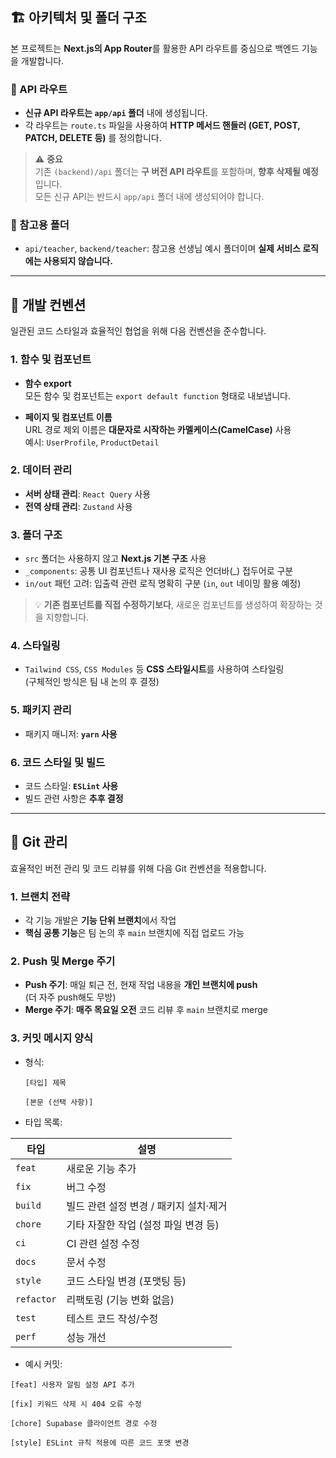 

## 🏗️ 아키텍처 및 폴더 구조

본 프로젝트는 **Next.js의 App Router**를 활용한 API 라우트를 중심으로 백엔드 기능을 개발합니다.

### 📂 API 라우트

- **신규 API 라우트는 `app/api` 폴더** 내에 생성됩니다.
- 각 라우트는 `route.ts` 파일을 사용하여 **HTTP 메서드 핸들러 (GET, POST, PATCH, DELETE 등)** 를 정의합니다.

> ⚠️ **중요**  
> 기존 `(backend)/api` 폴더는 **구 버전 API 라우트**를 포함하며, **향후 삭제될 예정**입니다.  
> 모든 신규 API는 반드시 `app/api` 폴더 내에 생성되어야 합니다.

### 📁 참고용 폴더

- `api/teacher`, `backend/teacher`: 참고용 선생님 예시 폴더이며 **실제 서비스 로직에는 사용되지 않습니다.**

---

## 📝 개발 컨벤션

일관된 코드 스타일과 효율적인 협업을 위해 다음 컨벤션을 준수합니다.

### 1. 함수 및 컴포넌트

- **함수 export**  
  모든 함수 및 컴포넌트는 `export default function` 형태로 내보냅니다.

- **페이지 및 컴포넌트 이름**  
  URL 경로 제외 이름은 **대문자로 시작하는 카멜케이스(CamelCase)** 사용  
  예시: `UserProfile`, `ProductDetail`

### 2. 데이터 관리

- **서버 상태 관리**: `React Query` 사용
- **전역 상태 관리**: `Zustand` 사용

### 3. 폴더 구조

- `src` 폴더는 사용하지 않고 **Next.js 기본 구조** 사용
- `_components`: 공통 UI 컴포넌트나 재사용 로직은 언더바(_) 접두어로 구분
- `in/out` 패턴 고려: 입출력 관련 로직 명확히 구분 (`in`, `out` 네이밍 활용 예정)

> 💡 **기존 컴포넌트를 직접 수정하기보다**, 새로운 컴포넌트를 생성하여 확장하는 것을 지향합니다.

### 4. 스타일링

- `Tailwind CSS`, `CSS Modules` 등 **CSS 스타일시트**를 사용하여 스타일링  
  (구체적인 방식은 팀 내 논의 후 결정)

### 5. 패키지 관리

- 패키지 매니저: **`yarn` 사용**

### 6. 코드 스타일 및 빌드

- 코드 스타일: **`ESLint` 사용**
- 빌드 관련 사항은 **추후 결정**

---

## 🌳 Git 관리

효율적인 버전 관리 및 코드 리뷰를 위해 다음 Git 컨벤션을 적용합니다.

### 1. 브랜치 전략

- 각 기능 개발은 **기능 단위 브랜치**에서 작업
- **핵심 공통 기능**은 팀 논의 후 `main` 브랜치에 직접 업로드 가능

### 2. Push 및 Merge 주기

- **Push 주기**: 매일 퇴근 전, 현재 작업 내용을 **개인 브랜치에 push**  
  (더 자주 push해도 무방)
- **Merge 주기**: **매주 목요일 오전** 코드 리뷰 후 `main` 브랜치로 merge

### 3. 커밋 메시지 양식

- 형식:  
  ```
  [타입] 제목

  [본문 (선택 사항)]
  ```

- 타입 목록:

| 타입 | 설명 |
|------|------|
| `feat` | 새로운 기능 추가 |
| `fix` | 버그 수정 |
| `build` | 빌드 관련 설정 변경 / 패키지 설치·제거 |
| `chore` | 기타 자잘한 작업 (설정 파일 변경 등) |
| `ci` | CI 관련 설정 수정 |
| `docs` | 문서 수정 |
| `style` | 코드 스타일 변경 (포맷팅 등) |
| `refactor` | 리팩토링 (기능 변화 없음) |
| `test` | 테스트 코드 작성/수정 |
| `perf` | 성능 개선 |

- 예시 커밋:

```plaintext
[feat] 사용자 알림 설정 API 추가

[fix] 키워드 삭제 시 404 오류 수정

[chore] Supabase 클라이언트 경로 수정

[style] ESLint 규칙 적용에 따른 코드 포맷 변경

